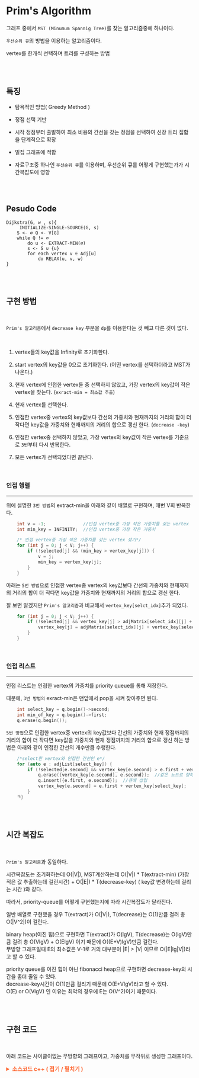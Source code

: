 # Prim's Algorithm

그래프 중에서 `MST (Minumum Spannig Tree)`를 찾는 알고리즘중에 하나이다.

`우선순위 큐`의 방법을 이용하는 알고리즘이다.

vertex를 한개씩 선택하며 트리를 구성하는 방법

<br><br>

## 특징

- 탐욕적인 방법( Greedy Method )

- 정점 선택 기반
- 시작 정점부터 출발하여 최소 비용의 간선을 갖는 정점을 선택하여 신장 트리 집합을 단계적으로 확장
- 밀집 그래프에 적합

- 자료구조중 하나인 `우선순위 큐`를 이용하며, 우선순위 큐를 어떻게 구현했는가가 시간복잡도에 영향

<br><br>

## Pesudo Code

```
Dijkstra(G, w , s){
     INITIALIZE-SINGLE-SOURCE(G, s)
    S <- ∅ Q <- V[G]
    while Q != ∅
        do u <- EXTRACT-MIN(∅)
        s <- S ∪ {u}
        for each vertex v ∈ Adj[u]
            do RELAX(u, v, w)
}

```

<br><br>

## 구현 방법

<br>

`Prim's 알고리즘`에서 `decrease key` 부분을 `dp`를 이용한다는 것 빼고 다른 것이 없다.

<br>

1. vertex들의 key값을 Infinity로 초기화한다.
1. start vertex의 key값을 0으로 초기화한다. (어떤 vertex를 선택하더라고 MST가 나온다.)
1. 현재 vertex에 인접한 vertex들 중 선택하지 않았고, 가장 vertex의 key값이 작은 vertex을 찾는다. (`exract-min = 최소값 추출`)
1. 현재 vertex를 선택한다.
1. 인접한 vertex중 vertex의 key값보다 간선의 가중치와 현재까지의 거리의 합이 더 작다면 key값을 가중치와 현재까지의 거리의 합으로 갱신 한다. (`decrease -key`)
1. 인접한 vertex중 선택하지 않았고, 가장 vertex의 key값이 작은 vertex를 기준으로 `3번`부터 다시 반복한다.

1. 모든 vertex가 선택되었다면 끝난다.

<br>

### 인접 행렬

---

위에 설명한 `3번 방법`의 extract-min을 아래와 같이 배열로 구현하며, 매번 V회 반복한다.

```cpp
    int v = -1;              //인접 vertex중 가장 작은 가중치를 갖는 vertex
    int min_key = INFINITY;  //인접 vertex중 가장 작은 가중치

    /* 인접 vertex중 가장 작은 가중치를 갖는 vertex 찾기*/
    for (int j = 0; j < V; j++) {
        if (!selected[j] && (min_key > vertex_key[j])) {
            v = j;
            min_key = vertex_key[j];
        }
    }
```

아래는 `5번 방법`으로 인접한 vertex중 vertex의 key값보다 간선의 가중치와 현재까지의 거리의 합이 더 작다면 key값을 가중치와 현재까지의 거리의 합으로 갱신 한다.

잘 보면 알겠지만 `Prim's 알고리즘`과 비교해서 `vertex_key[selct_idx]`추가 되었다.

```cpp
    for (int j = 0; j < V; j++) {
        if (!selected[j] && vertex_key[j] > adjMatrix[select_idx][j] + vertex_key[select_idx]) {
            vertex_key[j] = adjMatrix[select_idx][j] + vertex_key[select_idx];
        }
    }
```

<br>

### 인접 리스트

---

인접 리스트는 인접한 vertex의 가중치를 priority queue를 통해 저장한다.

때문에, `3번 방법의` exract-min은 맨앞에서 pop을 시켜 찾아주면 된다.

```cpp
    int select_key = q.begin()->second;
    int min_of_key = q.begin()->first;
    q.erase(q.begin());
```

`5번 방법`으로 인접한 vertex중 vertex의 key값보다 간선의 가중치와 현재 정점까지의 거리의 합이 더 작다면 key값을 가중치와 현재 정점까지의 거리의 합으로 갱신 하는 방법은 아래와 같이 인접한 간선의 개수만큼 수행한다.

```cpp
    /*select한 vertex와 인접한 간선인 e*/
    for (auto e : adjList[select_key]) {
        if (!selected[e.second] && vertex_key[e.second] > e.first + vertex_key[select_key]) {
            q.erase({vertex_key[e.second], e.second});  //같은 노드로 향하는 간선중 weight가 더 작은 간선이 있다면 그 전 간선은 삭제
            q.insert({e.first, e.second});  //큐에 삽입
            vertex_key[e.second] = e.first + vertex_key[select_key];
        }
    ㅋ}
```

<br><br>

## 시간 복잡도

<br>

`Prim's 알고리즘`과 동일하다.

시간복잡도는 초기화하는데 O(\|V\|), MST계산하는데 O(\|V\|) \* T(extract-min) (가장 적은 값 추출하는데 걸린시간) + O(\|E\|) \* T(decrease-key) ( key값 변경하는데 걸리는 시간 )와 같다.

따라서, priority-queue를 어떻게 구현했는지에 따라 시간복잡도가 달라진다.

일반 배열로 구현했을 경우 T(extract)가 O(\|V\|), T(decrease)는 O(1)만큼 걸려 총 O(\|V^2\|)이 걸린다.

binary heap(이진 힙)으로 구현하면 T(extract)가 O(lgV), T(decrease)는 O(lgV)만큼 걸려 총 O(VlgV) + O(ElgV) 이기 때문에 O((E+V)lgV)만큼 걸린다.
<br>무방향 그래프일때 E의 최소값은 V-1로 거의 대부분이 \|E\| > \|V\| 이므로 O(\|E\|lg\|V\|)라고 할 수 있다.

priority queue를 이진 힙이 아닌 fibonacci heap으로 구현하면 decrease-key의 시간을 좀더 줄일 수 있다.
<br>decrease-key시간이 O(1)만큼 걸리기 때문에 O(E+VlgV)라고 할 수 있다.
<br>
O(E) or O(VlgV) 인 이유는 최악의 경우에 E는 O(V^2)이기 때문이다.

<br><br>

## 구현 코드

<br>

아래 코드는 사이클이없는 무방향의 그래프이고, 가중치를 무작위로 생성한 그래프이다.

<details>
    <summary style="font-Weight : bold; font-size : 15px; color : #FE642E;" > 소스코드  c++ ( 접기 / 펼치기 )</summary>
    <div>

```cpp
#include <time.h>  //시간 측정

#include <algorithm>  //for_each
#include <cstdlib>    //rand
#include <ctime>      //time
#include <iostream>
#include <set>
#include <vector>

#define INFINITY 2147483647
#define II std::pair<int, int>  // first = weight, second = dest

typedef struct edge {
    int src;     //출발 vertex
    int dest;    //도착 vertex
    int weight;  //가중치(비용)
} edge;

class Graph {
   private:
    edge e;

   public:
    Graph(int src = 0, int dest = 0, int weight = 0) {
        this->e.src = src;
        this->e.dest = dest;
        this->e.weight = weight;
    }
    int getSrc() { return this->e.src; }
    int getDest() { return this->e.dest; }
    int getWeight() { return this->e.weight; }
};

void CalcTime();
void randomPush(std::vector<Graph> &);     // graph에 사이클 없는 연결그래프 cost값 무작위 생성
void print_edge_info(std::vector<Graph>);  // graph 간선들 보기
void make_adj_list(std::vector<Graph>, std::vector<std::vector<II>> &);     //주어진 그래프를 인접리스트로 표현
void make_adj_matrix(std::vector<Graph>, std::vector<std::vector<int>> &);  //주어진 그래프를 인접행려로 표현

int dijkstra_heap(std::vector<Graph> &, std::vector<std::vector<II>>, int);
int dijkstra_array(std::vector<Graph> &, std::vector<std::vector<int>>, int);

int V;                                 // vertex 개수
clock_t start, finish, used_time = 0;  //실행 시간 측정을 위한 변수

int main() {
    std::vector<Graph> g;    // graph g
    int minimum_weight = 0;  // minimum cost
    std::vector<std::vector<int>> adjMatrix;
    std::vector<std::vector<II>> adjList;

    randomPush(g);  //간선 random 삽입
    // 10print_edge_info(g);  // edge info print

    make_adj_matrix(g, adjMatrix);  //주어진 그래프를 인접행렬로 만들기
    make_adj_list(g, adjList);      //주어진 그래프를 인접리스트로 만들기

    start = clock();
    // minimum_weight = dijkstra_heap(g, adjList, 0); //binary heap을 이용한 구현
    minimum_weight = dijkstra_array(g, adjMatrix, 0);  // array 이용한 구현
    finish = clock();
    std::cout << "\nall route dis : " << minimum_weight << std::endl;
    CalcTime();

    return 0;
}

int dijkstra_heap(std::vector<Graph> &g, std::vector<std::vector<II>> adjList, int start) {
    int sum = 0;
    std::set<II> q;                            //이진힙으로 queue 만들기 ( set은 red-black tree로 만들어짐 )
    std::vector<int> vertex_key(V, INFINITY);  // vertex의 최소 weight값 계산
    std::vector<bool> selected(V, false);      //선택된 vertex인가

    vertex_key[start] = 0;
    q.insert(II(0, start));  //시작 노드 가중치 0으로 시작
    std::cout << "\nstart : 0\n";

    /*Vertex만큼 반복*/
    while (!q.empty()) {
        /*extract min*/
        int select_key = q.begin()->second;
        int min_of_key = q.begin()->first;
        q.erase(q.begin());

        if (selected[select_key]) {
            std::cout << " NOT MST" << std::endl;
            exit(1);
        }

        sum += min_of_key;
        selected[select_key] = true;
        std::cout << "dest : " << select_key << " (dis : " << vertex_key[select_key] << ")" << std::endl;

        /*decrease key*/
        for (auto e : adjList[select_key]) {
            if (!selected[e.second] && vertex_key[e.second] > e.first + vertex_key[select_key]) {
                q.erase({vertex_key[e.second], e.second});  //같은 노드로 향하는 간선중 weight가 더 작은 간선이 있다면 그 전 간선은 삭제
                q.insert({e.first, e.second});  //큐에 삽입
                vertex_key[e.second] = e.first + vertex_key[select_key];
            }
        }
    }
    std::cout << std::endl;
    return sum;
}

int dijkstra_array(std::vector<Graph> &g, std::vector<std::vector<int>> adjMatrix, int start) {
    int sum = 0;
    std::vector<int> vertex_key(V, INFINITY);  // vertex의 최소 weight값 계산
    std::vector<bool> selected(V, false);      //선택된 vertex인가

    vertex_key[start] = 0;
    std::cout << "\nstart : 0\n";

    /*Vertex만큼 반복*/
    for (int i = 0; i < V; i++) {
        /*extract min*/
        int select_idx = -1, min_of_key = INFINITY;
        for (int j = 0; j < V; j++) {
            if (!selected[j] && min_of_key > vertex_key[j]) {
                select_idx = j;
                min_of_key = vertex_key[j];
            }
        }

        if (select_idx == -1) {
            std::cout << " NOT MST" << std::endl;
            exit(1);
        }

        sum += min_of_key;
        selected[select_idx] = true;

        std::cout << "dest : " << select_idx << " (dis : " << vertex_key[select_idx] << ")" << std::endl;

        /*decrease key*/
        for (int j = 0; j < V; j++) {
            if (!selected[j] && vertex_key[j] > adjMatrix[select_idx][j] + vertex_key[select_idx]) {
                vertex_key[j] = adjMatrix[select_idx][j] + vertex_key[select_idx];
            }
        }
    }
    std::cout << std::endl;
    return sum;
}

void make_adj_list(std::vector<Graph> g, std::vector<std::vector<II>> &adj) {
    adj.resize(V);
    bool isEdge;
    for (int i = 0; i < g.size(); i++) {
        isEdge = false;
        int src = g[i].getSrc();
        int dest = g[i].getDest();
        int weight = g[i].getWeight();

        /*동일 vertex로 향하는 간선중 가장 작은 값만가지고 인접 리스트를 만들기 위한 코드*/
        if (adj[src].empty()) {
            adj[src].push_back({weight, dest});
        } else {
            for (int j = 0; j < adj[src].size(); j++) {
                if (adj[src][j].second == dest) {
                    isEdge = true;
                    if (adj[src][j].first > weight) {
                        adj[src][j].first = weight;
                    }
                }
            }
            if (!isEdge) adj[src].push_back({weight, dest});
        }

        isEdge = false;
        if (adj[dest].empty()) {
            adj[dest].push_back({weight, src});
        } else {
            for (int j = 0; j < adj[dest].size(); j++) {
                if (adj[dest][j].second == src) {
                    isEdge = true;
                    if (adj[dest][j].first > weight) {
                        adj[dest][j].first = weight;
                    }
                }
            }
            if (!isEdge) adj[dest].push_back({weight, src});
        }
    }
}

void make_adj_matrix(std::vector<Graph> g, std::vector<std::vector<int>> &adj) {
    adj.assign(V, std::vector<int>(V, INFINITY));
    for (int i = 0; i < g.size(); i++) {
        int src = g[i].getSrc();
        int dest = g[i].getDest();
        int weight = g[i].getWeight();

        if (adj[src][dest] > weight) {
            adj[src][dest] = weight;
        }
        if (adj[dest][src] > weight) {
            adj[dest][src] = weight;
        }
    }
}

/*vertex수 입력받은 후 그래프 간선 가중치 random 삽입*/
void randomPush(std::vector<Graph> &g) {
    std::cout << "create number of Vertex : ";
    std::cin >> V;

    srand((unsigned int)time(NULL));
    for (int i = 0; i < V - 1; i++) {
        g.push_back(Graph(i, i + 1, rand() % 1000));
        for (int j = i + 1; j < V; j++) {
            g.push_back(Graph(i, j, rand() % 1000));
        }
    }
    for (int i = (rand() % 3); i < V - 1; i += (rand() % 10)) {
        g.push_back(Graph(i, i + 1, rand() % 1000));
        for (int j = i + 1; j < V; j += (rand() % 10)) {
            g.push_back(Graph(i, j, rand() % 1000));
        }
    }
}

void print_edge_info(std::vector<Graph> g) {
    std::cout << "edge info : \n";
    std::for_each(g.begin(), g.end(), [](Graph a) {
        std::cout << "src : " << a.getSrc() << " desc : " << a.getDest() << " weight : " << a.getWeight() << std::endl;
    });
}

//실행 시간을 측정 및 출력하는 함수
void CalcTime() {
    used_time = finish - start;
    printf("\n*********** result **********\n     time : %lf sec\n", (double)(used_time) / CLOCKS_PER_SEC);
}

```

</div>

</details>
